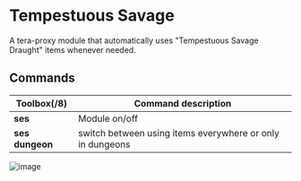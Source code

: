 # Tempestuous Savage
A tera-proxy module that automatically uses "Tempestuous Savage Draught" items whenever needed.
 
## Commands
Toolbox(/8) | Command description
--- | ---
**ses** | Module on/off
**ses dungeon** | switch between using items everywhere or only in dungeons
![image](https://teralore.com/items/icon_items/potion11_tex.png)